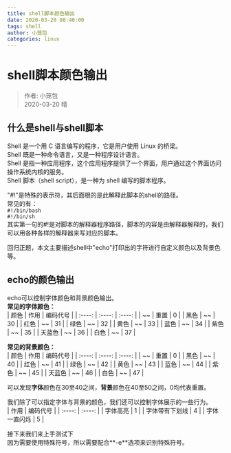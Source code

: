```yaml
---
title: shell脚本颜色输出
date: 2020-03-20 08:40:00
tags: shell
author: 小笼包
categories: linux
---
```


# shell脚本颜色输出

> 作者: 小笼包  
> 2020-03-20 晴

## 什么是shell与shell脚本

Shell 是一个用 C 语言编写的程序，它是用户使用 Linux 的桥梁。  
Shell 既是一种命令语言，又是一种程序设计语言。  
Shell 是指一种应用程序，这个应用程序提供了一个界面，用户通过这个界面访问操作系统内核的服务。  
Shell 脚本（shell script），是一种为 shell 编写的脚本程序。  
<!-- more -->

"#!"是特殊的表示符，其后面根的是此解释此脚本的shell的路径。  
常见的有：  
```#!/bin/bash```  
```#!/bin/sh```  
其实第一句的#!是对脚本的解释器程序路径，脚本的内容是由解释器解释的，我们可以用各种各样的解释器来写对应的脚本。  

回归正题，本文主要描述shell中"echo"打印出的字符进行自定义颜色以及背景色等。  

## echo的颜色输出

echo可以控制字体颜色和背景颜色输出。  
**常见的字体颜色：**  
| 颜色 | 作用 | 编码代号 |
| :----: | :----: | :----: |
| ~~ | 重置 | 0 |
| 黑色 | ~~ | 30 |
| 红色 | ~~ | 31 |
| 绿色 | ~~ | 32 |
| 黄色 | ~~ | 33 |
| 蓝色 | ~~ | 34 |
| 紫色 | ~~ | 35 |
| 天蓝色 | ~~ | 36 |
| 白色 | ~~ | 37 |

**常见的背景颜色：**  
| 颜色 | 作用 | 编码代号 |
| :----: | :----: | :----: |
| ~~ | 重置 | 0 |
| 黑色 | ~~ | 40 |
| 红色 | ~~ | 41 |
| 绿色 | ~~ | 42 |
| 黄色 | ~~ | 43 |
| 蓝色 | ~~ | 44 |
| 紫色 | ~~ | 45 |
| 天蓝色 | ~~ | 46 |
| 白色 | ~~ | 47 |

可以发现**字体**颜色在30至40之间，**背景**颜色在40至50之间，0均代表重置。  

我们除了可以指定字体与背景的颜色，我们还可以控制字体展示的一些行为。  
| 作用 | 编码代号 |
| :----: | :----: |
| 字体高亮 | 1 |
| 字体带有下划线 | 4 |
| 字体一直闪烁 | 5 |

接下来我们来上手测试下  
因为需要使用特殊符号，所以需要配合**-e**选项来识别特殊符号。  
